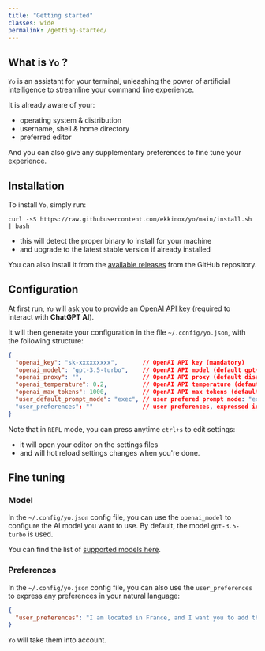 ```yaml
---
title: "Getting started"
classes: wide
permalink: /getting-started/
---
```


## What is `Yo` ?

`Yo` is an assistant for your terminal, unleashing the power of artificial intelligence to streamline your command line experience.

It is already aware of your:
- operating system & distribution
- username, shell & home directory
- preferred editor

And you can also give any supplementary preferences to fine tune your experience.

## Installation

To install `Yo`, simply run:

```shell
curl -sS https://raw.githubusercontent.com/ekkinox/yo/main/install.sh | bash
```

- this will detect the proper binary to install for your machine
- and upgrade to the latest stable version if already installed

You can also install it from the [available releases](https://github.com/ekkinox/yo/releases) from the GitHub repository.


## Configuration

At first run, `Yo` will ask you to provide an [OpenAI API key](https://platform.openai.com/account/api-keys) (required to interact with **ChatGPT AI**).

It will then generate your configuration in the file `~/.config/yo.json`, with the following structure:

```json
{
  "openai_key": "sk-xxxxxxxxx",       // OpenAI API key (mandatory)
  "openai_model": "gpt-3.5-turbo",    // OpenAI API model (default gpt-3.5-turbo)
  "openai_proxy": "",                 // OpenAI API proxy (default disabled)
  "openai_temperature": 0.2,          // OpenAI API temperature (defaut 0.2)
  "openai_max_tokens": 1000,          // OpenAI API max tokens (default 1000)
  "user_default_prompt_mode": "exec", // user prefered prompt mode: "exec" (default) or "chat"
  "user_preferences": ""              // user preferences, expressed in natural language
}
```

Note that in `REPL` mode, you can press anytime `ctrl+s` to edit settings:
- it will open your editor on the settings files
- and will hot reload settings changes when you're done.

## Fine tuning

### Model 

In the `~/.config/yo.json` config file, you can use the `openai_model` to configure the AI model you want to use.
By default, the model `gpt-3.5-turbo` is used.

You can find the list of [supported models here](https://platform.openai.com/docs/models/overview).

### Preferences

In the `~/.config/yo.json` config file, you can also use the `user_preferences` to express any preferences in your natural language:

```json
{
  "user_preferences": "I am located in France, and I want you to add the -y flag when I use dnf"
}
```

`Yo` will take them into account.